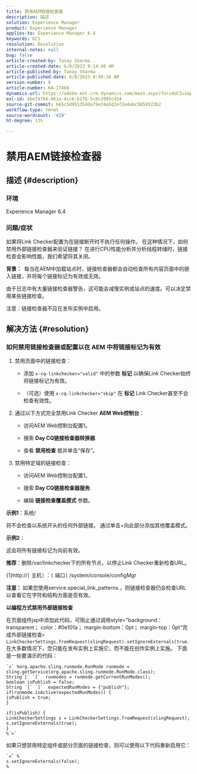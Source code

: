 ```yaml
---
title: 禁用AEM链接检查器
description: 描述
solution: Experience Manager
product: Experience Manager
applies-to: Experience Manager 6.4
keywords: KCS
resolution: Resolution
internal-notes: null
bug: false
article-created-by: Tanay Sharma .
article-created-date: 6/8/2023 9:14:40 AM
article-published-by: Tanay Sharma .
article-published-date: 6/8/2023 9:49:16 AM
version-number: 8
article-number: KA-17468
dynamics-url: https://adobe-ent.crm.dynamics.com/main.aspx?forceUCI=1&pagetype=entityrecord&etn=knowledgearticle&id=f6afb8e1-dc05-ee11-8f6e-6045bd006b3d
exl-id: 4bef4f66-061a-4cc6-b17b-5c8c2995cd34
source-git-commit: b65c5d951354da79e34a5d2ef2e4abc5859523b2
workflow-type: tm+mt
source-wordcount: '419'
ht-degree: 13%

---
```


# 禁用AEM链接检查器

## 描述 {#description}


### <b>环境</b>

Experience Manager 6.4



### <b>问题/症状</b>

如果将Link Checker配置为在链接断开时不执行任何操作。 在这种情况下，如何禁用外部链接检查器来验证链接？ 在进行CPU性能分析并分析线程转储时，链接检查会影响性能，我们希望将其关闭。

<b>背景： </b> 每当在AEM中加载站点时，链接检查器都会自动检查所有内容页面中的嵌入链接，并将每个链接标记为有效或无效。

由于日志中有大量链接检查器警告，这可能会减慢实例或站点的速度。可以决定禁用某些链接检查。

注意：链接检查器不应在发布实例中启用。


## 解决方法 {#resolution}


### 如何禁用链接检查器或配置以在 AEM 中将链接标记为有效

1. 禁用页面中的链接检查：

   - 添加 `x-cq-linkchecker="valid"` 中的参数 <b>标记</b> 以确保Link Checker始终将链接标记为有效。


   - （可选）使用 `x-cq-linkchecker="skip"` 在 <b>标记</b> Link Checker甚至不会检查有效性。
2. 通过以下方式完全禁用Link Checker <b>AEM Web控制台</b>：
   - 访问AEM Web控制台配置1。


   - 搜索 <b>Day CQ链接检查器转换器</b>.


   - 查看 <b>禁用检查</b> 框并单击“保存”。
3. 禁用特定域的链接检查：
   - 访问AEM Web控制台配置1。


   - 搜索 <b>Day CQ链接检查器服务</b>.


   - 编辑 <b>链接检查覆盖模式</b> 参数。


<b>示例1</b>：系统/

将不会检查以系统开头的任何外部链接。 通过单击+向此部分添加其他覆盖模式。

<b>示例2</b>：

这会将所有链接标记为向前有效。

<b>推荐</b>：删除/var/linkchecker下的所有节点，以停止Link Checker重新检查URL。

{1}http://`[` 主机`]` ：`[` 端口`]` /system/console/configMgr

<b>注意： </b>如果您使用service.special_link_patterns ，则链接检查器仍会检查URL以查看它在字符和结构方面是否有效。

<b>以编程方式禁用外部链接检查</b>

在页面组件jsp中添加此代码，可阻止通过调用style=&quot;background：transparent； color：#0e101a； margin-bottom：0pt； margin-top：0pt&quot;完成外部链接检查`>` `LinkCheckerSettings.fromRequest(slingRequest).setIgnoreExternals(true`. 在大多数情况下，您只能在发布实例上实施它，而不能在创作实例上实施。 下面是一些要演示的代码：




```
`<` %org.apache.sling.runmode.RunMode runmode = sling.getService(org.apache.sling.runmode.RunMode.class);
String`[` `]`  runmodes = runmode.getCurrentRunModes();
boolean isPublish = false;
String `[` `]`  expectedRunModes = {"publish"};
if(runmode.isActive(expectedRunModes)) {
isPublish = true;
}

if(isPublish) {
LinkCheckerSettings s = LinkCheckerSettings.fromRequest(slingRequest);
s.setIgnoreExternals(true);
}
%`>`
```




如果只想禁用特定组件或部分页面的链接检查，则可以使用以下代码重新启用它：


```
`<` %
s.setIgnoreExternals(false);
%
```
